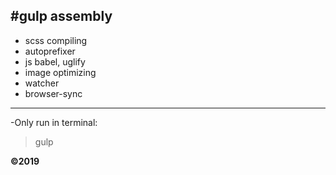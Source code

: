 #gulp assembly
---
+ scss compiling
+ autoprefixer
+ js babel, uglify
+ image optimizing
+ watcher
+ browser-sync

*****
-Only run in terminal:
> gulp

__©2019__
